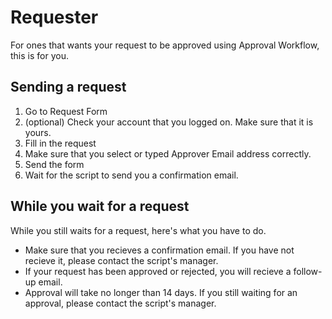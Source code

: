 
# Requester
For ones that wants your request to be approved using Approval Workflow, this is for you.

## Sending a request
1. Go to Request Form
2. (optional) Check your account that you logged on. Make sure that it is yours.
3. Fill in the request
4. Make sure that you select or typed Approver Email address correctly.
5. Send the form
6. Wait for the script to send you a confirmation email.

## While you wait for a request
While you still waits for a request, here's what you have to do.
- Make sure that you recieves a confirmation email. If you have not recieve it, please contact the script's manager.
- If your request has been approved or rejected, you will recieve a follow-up email.
- Approval will take no longer than 14 days. If you still waiting for an approval, please contact the script's manager.
